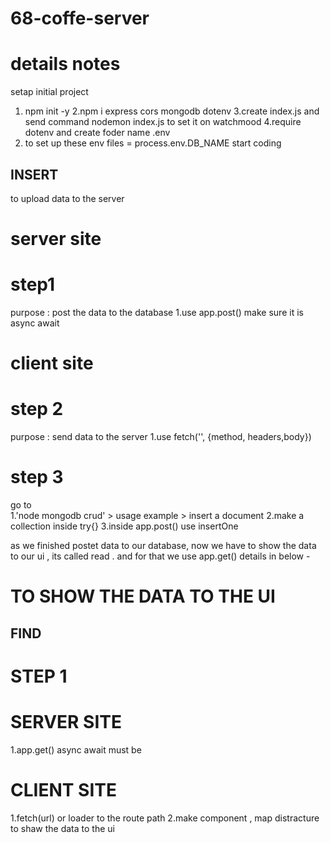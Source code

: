 # 68-coffe-server
# details notes


setap initial project

1. npm init -y 
2.npm i express cors mongodb dotenv
3.create index.js and send command nodemon index.js to set it on watchmood
4.require dotenv and create foder name .env 
5. to set up these env files = process.env.DB_NAME
start coding
 


## INSERT 

to upload data to the server 
# server site 

# step1
purpose : post the data to the database
1.use app.post()  make sure it is async await

# client site

# step 2
 purpose : send data to the server 
1.use fetch('', {method, headers,body}) 

# step 3
go to  
1.'node mongodb crud' > usage example > insert a document 
2.make a collection inside try{}
3.inside app.post() use insertOne 







as we finished postet data to our database, now we have to show the data to our ui , its called read . and for that we use app.get() details in below - 

# TO SHOW THE DATA TO THE UI 

## FIND
# STEP 1 
# SERVER SITE 
1.app.get() async await must be


# CLIENT SITE 
1.fetch(url) or loader to the route path 
2.make component , map distracture to shaw the data to the ui